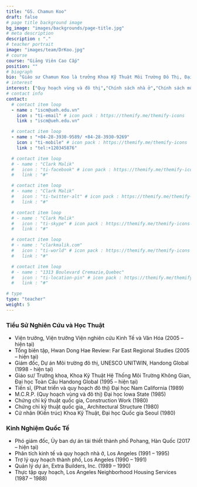 ```yaml
---
title: "GS. Chamun Koo"
draft: false
# page title background image
bg_image: "images/backgrounds/page-title.jpg"
# meta description
description : "."
# teacher portrait
image: "images/team/DrKoo.jpg"
# course
course: "Giảng Viên Cao Cấp"
position: ""
# biograph
bio: "Giáo sư Chamun Koo là trưởng Khoa Kỹ Thuật Môi Trường Đô Thị, Đại học Toàn cầu Handong. Ông là Viện trưởng Viện nghiên cứu Kinh Tế và Văn Hóa. Ông cũng tham gia giảng dạy tại Khoa sau đại học Kinh Doanh và Phát triển Quốc Tế."
# interest
interest: ["Quy hoạch vùng và đô thị","Chính sách nhà ở","Chính sách môi trường","Chính sách công nghiệp"]
# contact info
contact:
  # contact item loop
  - name : "iscm@ueh.edu.vn"
    icon : "ti-email" # icon pack : https://themify.me/themify-icons
    link : "iscm@ueh.edu.vn"

  # contact item loop
  - name : "+84-28-3930-9589/ +84-28-3930-9269"
    icon : "ti-mobile" # icon pack : https://themify.me/themify-icons
    link : "tel:+120345876"

  # contact item loop
  # - name : "Clark Malik"
  #   icon : "ti-facebook" # icon pack : https://themify.me/themify-icons
  #   link : "#"

  # contact item loop
  # - name : "Clark Malik"
  #   icon : "ti-twitter-alt" # icon pack : https://themify.me/themify-icons
  #   link : "#"

  # contact item loop
  # - name : "Clark Malik"
  #   icon : "ti-skype" # icon pack : https://themify.me/themify-icons
  #   link : "#"

  # contact item loop
  # - name : "clarkmalik.com"
  #   icon : "ti-world" # icon pack : https://themify.me/themify-icons
  #   link : "#"

  # contact item loop
  # - name : "1313 Boulevard Cremazie,Quebec"
  #   icon : "ti-location-pin" # icon pack : https://themify.me/themify-icons
  #   link : "#"

# type
type: "teacher"
weight: 5
---
```


### Tiểu Sử Nghiên Cứu và Học Thuật
* Viện trưởng, Viện trưởng Viện nghiên cứu Kinh Tế và Văn Hóa (2005 – hiện tại)
* Tổng biên tập, Hwan Dong Hae Review: Far East Regional Studies (2005 – hiện tại)
* Giám đốc, Dự án Môi trường đô thị, UNESCO UNITWIN, Handong Global (1998 - hiện tại)
* Giáo sư/ Trưởng khoa, Khoa Kỹ Thuật Hệ Thống Môi Trường Không Gian, Đại học Toàn Cầu Handong Global (1995 – hiện tại)
* Tiến sĩ, (Phat triển và quy hoạch đô thị) Đại học Nam California (1989)
* M.C.R.P. (Quy hoạch vùng và đô thị) Đại học Iowa State (1985)
* Chứng chỉ kỹ thuật quốc gia, Construction Work (1980)
* Chứng chỉ kỹ thuật quốc gia,, Architectural Structure (1980)
* Cử nhân (Kiến trúc) Khoa Kỹ Thuật, Đại học Quốc gia Seoul (1980)

### Kinh Nghiệm Quốc Tế
* Phó giám đốc, Ủy ban dự án tái thiết thành phố Pohang, Hàn Quốc (2017 – hiện tại)
* Phân tích kinh tế và quy hoạch nhà ở, Los Angeles (1991 – 1995)
* Trợ lý quy hoạch thành phố, Los Angeles (1990 – 1991)
* Quản lý dự án, Extra Builders, Inc. (1989 – 1990)
* Thực tập quy hoạch, Los Angeles Neighborhood Housing Services (1987 – 1988)
